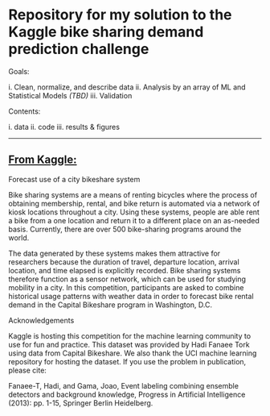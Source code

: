 Repository for my solution to the Kaggle bike sharing demand prediction challenge
==================================================================================

Goals: 

i.   Clean, normalize, and describe data
ii.   Analysis by an array of ML and Statistical Models *(TBD)*
iii.   Validation

Contents:

i.   data
ii.   code
iii.   results & figures

------------------------------------------------------------
[From Kaggle:](https://www.kaggle.com/c/bike-sharing-demand)
------------------------------------------------------------

Forecast use of a city bikeshare system

Bike sharing systems are a means of renting bicycles where the process of obtaining membership, rental, and bike return is automated via a network of kiosk locations throughout a city. Using these systems, people are able rent a bike from a one location and return it to a different place on an as-needed basis. Currently, there are over 500 bike-sharing programs around the world.

The data generated by these systems makes them attractive for researchers because the duration of travel, departure location, arrival location, and time elapsed is explicitly recorded. Bike sharing systems therefore function as a sensor network, which can be used for studying mobility in a city. In this competition, participants are asked to combine historical usage patterns with weather data in order to forecast bike rental demand in the Capital Bikeshare program in Washington, D.C.

Acknowledgements

Kaggle is hosting this competition for the machine learning community to use for fun and practice. This dataset was provided by Hadi Fanaee Tork using data from Capital Bikeshare. We also thank the UCI machine learning repository for hosting the dataset. If you use the problem in publication, please cite:

Fanaee-T, Hadi, and Gama, Joao, Event labeling combining ensemble detectors and background knowledge, Progress in Artificial Intelligence (2013): pp. 1-15, Springer Berlin Heidelberg.